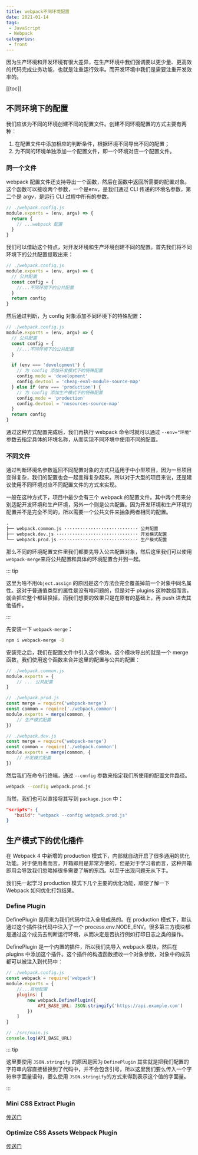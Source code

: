 ```yaml
---
title: webpack不同环境配置
date: 2021-01-14
tags:
 - JavaScript
 - Webpack
categories:
 - front
---
```

因为生产环境和开发环境有很大差异，在生产环境中我们强调要以更少量、更高效的代码完成业务功能，也就是注重运行效率。而开发环境中我们是需要注重开发效率的。

[[toc]]

## 不同环境下的配置
我们应该为不同的环境创建不同的配置文件。创建不同环境配置的方式主要有两种：
1. 在配置文件中添加相应的判断条件，根据环境不同导出不同的配置；
2. 为不同的环境单独添加一个配置文件，即一个环境对应一个配置文件。

### 同一个文件
webpack 配置文件还支持导出一个函数，然后在函数中返回所需要的配置对象。这个函数可以接收两个参数，一个是env，是我们通过 CLI 传递的环境名参数，第二个是 argv，是运行 CLI 过程中所有的参数。
```js
// ./webpack.config.js
module.exports = (env, argv) => {
  return {
    // ...webpack 配置
  }
}
```

我们可以借助这个特点，对开发环境和生产环境创建不同的配置。首先我们将不同环境下的公共配置提取出来：
```js
// ./webpack.config.js
module.exports = (env, argv) => {
  // 公共配置
  const config = {
    //...不同环境下的公共配置
  }
  return config
}
```

然后通过判断，为 config 对象添加不同环境下的特殊配置：
```js
// ./webpack.config.js
module.exports = (env, argv) => {
  // 公共配置
  const config = {
    //...不同环境下的公共配置
  }

  if (env === 'development') {
    // 为 config 添加开发模式下的特殊配置
    config.mode = 'development'
    config.devtool = 'cheap-eval-module-source-map'
  } else if (env === 'production') {
    // 为 config 添加生产模式下的特殊配置
    config.mode = 'production'
    config.devtool = 'nosources-source-map'
  }
  return config
}
```

通过这种方式配置完成后，我们再执行 webpack 命令时就可以通过 `--env="环境"` 参数去指定具体的环境名称，从而实现不同环境中使用不同的配置。

### 不同文件
通过判断环境名参数返回不同配置对象的方式只适用于中小型项目，因为一旦项目变得复杂，我们的配置也会一起变得复杂起来。所以对于大型的项目来说，还是建议使用不同环境对应不同配置文件的方式来实现。

一般在这种方式下，项目中最少会有三个 webpack 的配置文件。其中两个用来分别适配开发环境和生产环境，另外一个则是公共配置。因为开发环境和生产环境的配置并不是完全不同的，所以需要一个公共文件来抽象两者相同的配置。
```md
.
├── webpack.common.js ···························· 公共配置
├── webpack.dev.js ······························· 开发模式配置
└── webpack.prod.js ······························ 生产模式配置
```

那么不同的环境配置文件里我们都要先导入公共配置对象，然后这里我们可以使用`webpack-merge`来将公共配置和具体的环境配置合并到一起。

::: tip

这里为啥不用`Object.assign` 的原因是这个方法会完全覆盖掉前一个对象中同名属性。这对于普通值类型的属性是没有啥问题的，但是对于 plugins 这种数组而言，就会把它整个都替换掉，而我们想要的效果只是在原有的基础上，再 push 进去其他插件。

:::

先安装一下 `webpack-merge`：

```sh
npm i webpack-merge -D
```

安装完之后，我们在配置文件中引入这个模块。这个模块导出的就是一个 merge 函数，我们使用这个函数来合并这里的配置与公共的配置：

```js
// ./webpack.common.js
module.exports = {
    // ... 公共配置
}

// ./webpack.prod.js
const merge = require('webpack-merge')
const common = require('./webpack.common')
module.exports = merge(common, {
    // 生产模式配置
})

// ./webpack.dev.js
const merge = require('webpack-merge')
const common = require('./webpack.common')
module.exports = merge(common, {
    // 开发模式配置
})
```

然后我们在命令行终端，通过 `--config` 参数来指定我们所使用的配置文件路径。

```sh
webpack --config webpack.prod.js
```

当然，我们也可以直接将其写到 `package.json` 中：

```json
"scripts": {
   "build": "webpack --config webpack.prod.js"
}
```

## 生产模式下的优化插件

在 Webpack 4 中新增的 production 模式下，内部就自动开启了很多通用的优化功能。对于使用者而言，开箱即用是非常方便的，但是对于学习者而言，这种开箱即用会导致我们忽略掉很多需要了解的东西。以至于出现问题无从下手。

我们先一起学习 production 模式下几个主要的优化功能，顺便了解一下 Webpack 如何优化打包结果。

### Define Plugin

DefinePlugin 是用来为我们代码中注入全局成员的。在 production 模式下，默认通过这个插件往代码中注入了一个 process.env.NODE_ENV。很多第三方模块都是通过这个成员去判断运行环境，从而决定是否执行例如打印日志之类的操作。

DefinePlugin 是一个内置的插件，所以我们先导入 webpack 模块，然后在 plugins 中添加这个插件。这个插件的构造函数接收一个对象参数，对象中的成员都可以被注入到代码中：

```js
// ./webpack.config.js
const webpack = require('webpack')
module.exports = {
    //...其他配置
    plugins: [
        new webpack.DefinePlugin({
            API_BASE_URL: JSON.stringify('https://api.example.com')
        })
    ]
}

// ./src/main.js
console.log(API_BASE_URL)
```

::: tip

这里要使用 `JSON.stringify` 的原因是因为 `DefinePlugin` 其实就是把我们配置的字符串内容直接替换到了代码中，并不会包含引号，所以这里我们要么传入一个字符串字面量语句，要么使用 `JSON.stringify`的方式来得到表示这个值的字面量。

:::

### Mini CSS Extract Plugin

[传送门](./webpack_extract_css)

### Optimize CSS Assets Webpack Plugin

[传送门](./webpack_css_compress)

